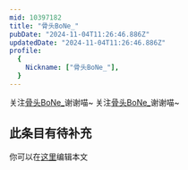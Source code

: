 ```yaml
---
mid: 10397182
title: "骨头BoNe_"
pubDate: "2024-11-04T11:26:46.886Z"
updatedDate: "2024-11-04T11:26:46.886Z"
profile:
  {
    Nickname: ["骨头BoNe_"],
  }
---
```


关注[骨头BoNe_](https://space.bilibili.com/10397182)谢谢喵~ 关注[骨头BoNe_](https://space.bilibili.com/10397182)谢谢喵~

## 此条目有待补充
你可以在[这里](https://github.com/Yuhanawa/VTuber.ICU-Content/edit/master/v/骨头BoNe_/index.md)编辑本文
